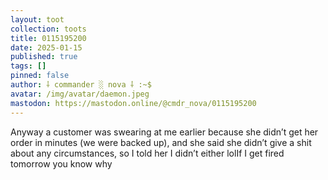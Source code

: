 ```yaml
---
layout: toot
collection: toots
title: 0115195200
date: 2025-01-15
published: true
tags: []
pinned: false
author: ⸸ commander ░ nova ⸸ :~$
avatar: /img/avatar/daemon.jpeg
mastodon: https://mastodon.online/@cmdr_nova/0115195200
---
```


Anyway a customer was swearing at me earlier because she didn’t get her order in minutes (we were backed up), and she said she didn’t give a shit about any circumstances, so I told her I didn’t either lolIf I get fired tomorrow you know why
